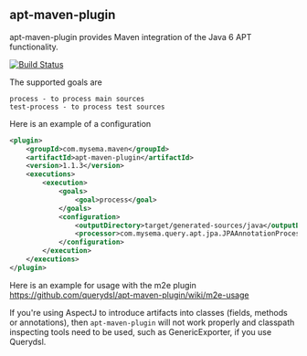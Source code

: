 ## apt-maven-plugin

apt-maven-plugin provides Maven integration of the Java 6 APT functionality.

[![Build Status](https://travis-ci.org/querydsl/apt-maven-plugin.svg?branch=master)](https://travis-ci.org/querydsl/apt-maven-plugin)

The supported goals are

    process - to process main sources
    test-process - to process test sources

Here is an example of a configuration

```xml
<plugin>
    <groupId>com.mysema.maven</groupId>
    <artifactId>apt-maven-plugin</artifactId>
    <version>1.1.3</version>
    <executions>
        <execution>
            <goals>
                <goal>process</goal>
            </goals>
            <configuration>
                <outputDirectory>target/generated-sources/java</outputDirectory>
                <processor>com.mysema.query.apt.jpa.JPAAnnotationProcessor</processor>
            </configuration>
        </execution>
    </executions>
</plugin>
```

Here is an example for usage with the m2e plugin https://github.com/querydsl/apt-maven-plugin/wiki/m2e-usage

If you're using AspectJ to introduce artifacts into classes (fields, methods or annotations), then 
`apt-maven-plugin` will not work properly and classpath inspecting tools need to be used, such as GenericExporter, 
if you use Querydsl.


